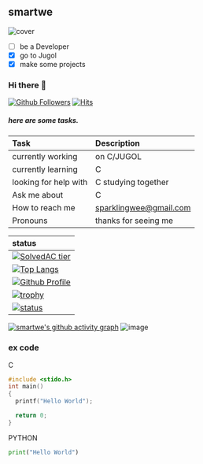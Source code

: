 ## smartwe
![cover](https://user-images.githubusercontent.com/73765768/115991530-d7c42200-a603-11eb-9f54-5c07ec47e86c.png)

- [ ] be a Developer
- [x] go to Jugol
- [x] make some projects

### Hi there :wave:
[![Github Followers](https://img.shields.io/github/followers/smartwe?color=06d6a0&label=Github%20Followers&style=for-the-badge)](https://github.com/smartwe?tab=followers)
[![Hits](https://hits.seeyoufarm.com/api/count/incr/badge.svg?url=https%3A%2F%2Fgithub.com%2Fsmartwe&count_bg=%2379C83D&title_bg=%23555555&icon=&icon_color=%23E7E7E7&title=hits&edge_flat=false)](https://github.com/smartwe)
##### here are some tasks.

<!-- Table -->
|Task|Description|
|:--|:--| 
|currently working|on C/JUGOL|
|currently learning|C|
|looking for help with| C studying together|
|Ask me about| C
|How to reach me|<a href="mailto:sparklingwee@gmail.com">sparklingwee@gmail.com</a>|
|Pronouns|thanks for seeing me|
<!-- Table -->
|status|
|:--|
|[![SolvedAC tier](http://mazassumnida.wtf/api/v2/generate_badge?boj=smartwe)](https://solved.ac/smartwe)|
|[![Top Langs](https://github-readme-stats.vercel.app/api/top-langs/?username=smartwe&layout=compact&hide=Visual%20Basic)](https://github.com/smartwe)|
|[![Github Profile](https://github-readme-stats.vercel.app/api?username=smartwe&count_private=true&hide=contribs,prs&show_icons=true&theme=vue-dark)](https://github.com/smartwe)|
|[![trophy](https://github-profile-trophy.vercel.app/?username=smartwe&theme=chalk&row=2&column=3)](https://github.com/smartwe)|  
|[![status](https://github-readme-streak-stats.herokuapp.com/?user=smartwe&)](#)|

[![smartwe's github activity graph](https://activity-graph.herokuapp.com/graph?username=smartwe&bg_color=d1ebff&color=9e4c98&line=2986ff&point=06d0cc&area=true&hide_border=true)](https://github.com/smartwe/graph-maker)
![image](https://user-images.githubusercontent.com/73765768/116647587-dbfe8f80-a9b5-11eb-804e-43f5eee3b0d4.png)


### ex code

<!-- Code -->
C
``` C
#include <stido.h>
int main()
{
  printf("Hello World");

  return 0;
}
```
PYTHON
```python
print("Hello World")
```



<!-- 1623400108.6202073-->